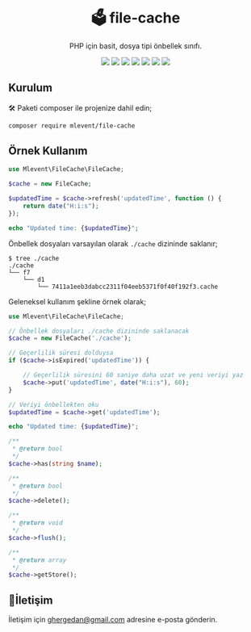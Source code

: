 <h1 align="center">🗳️ file-cache</h1>
<p align="center">PHP için basit, dosya tipi önbellek sınıfı.</p>
<p align="center">
<img src="https://img.shields.io/packagist/dependency-v/mlevent/file-cache/php?style=plastic"/>
<img src="https://img.shields.io/packagist/v/mlevent/file-cache?style=plastic"/>
<img src="https://img.shields.io/github/last-commit/mlevent/file-cache?style=plastic"/>
<img src="https://img.shields.io/github/issues/mlevent/file-cache?style=plastic"/>
<img src="https://img.shields.io/packagist/dt/mlevent/file-cache?style=plastic"/>
<img src="https://img.shields.io/github/stars/mlevent/file-cache?style=plastic"/>
<img src="https://img.shields.io/github/forks/mlevent/file-cache?style=plastic"/>
</p>

## Kurulum

🛠️ Paketi composer ile projenize dahil edin;

```bash
composer require mlevent/file-cache
```

## Örnek Kullanım

```php
use Mlevent\FileCache\FileCache;

$cache = new FileCache;

$updatedTime = $cache->refresh('updatedTime', function () {
    return date("H:i:s");
});

echo "Updated time: {$updatedTime}";
```

Önbellek dosyaları varsayılan olarak `./cache` dizininde saklanır;

```
$ tree ./cache
./cache
└── f7
    └── d1
        └── 7411a1eeb3dabcc2311f04eeb5371f0f40f192f3.cache
```

Geleneksel kullanım şekline örnek olarak;

```php
use Mlevent\FileCache\FileCache;

// Önbellek dosyaları ./cache dizininde saklanacak
$cache = new FileCache('./cache');

// Geçerlilik süresi dolduysa
if ($cache->isExpired('updatedTime')) {

    // Geçerlilik süresini 60 saniye daha uzat ve yeni veriyi yaz
    $cache->put('updatedTime', date("H:i:s"), 60);
}

// Veriyi önbellekten oku
$updatedTime = $cache->get('updatedTime');

echo "Updated time: {$updatedTime}";
```

```php
/**
 * @return bool
 */
$cache->has(string $name);

/**
 * @return bool
 */
$cache->delete();

/**
 * @return void
 */
$cache->flush();

/**
 * @return array
 */
$cache->getStore();
```

## 📧İletişim

İletişim için ghergedan@gmail.com adresine e-posta gönderin.
